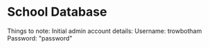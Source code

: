 # School Database
Things to note:
Initial admin account details: Username: trowbotham Password: "password"
